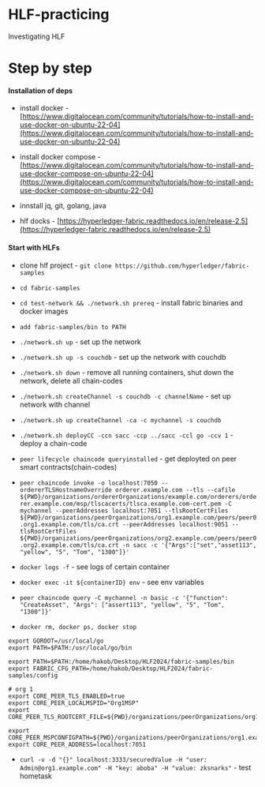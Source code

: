# HLF-practicing
Investigating HLF


# Step by step

#### Installation of deps

- install docker - [https://www.digitalocean.com/community/tutorials/how-to-install-and-use-docker-on-ubuntu-22-04](https://www.digitalocean.com/community/tutorials/how-to-install-and-use-docker-on-ubuntu-22-04)

- install docker compose - [https://www.digitalocean.com/community/tutorials/how-to-install-and-use-docker-compose-on-ubuntu-22-04](https://www.digitalocean.com/community/tutorials/how-to-install-and-use-docker-compose-on-ubuntu-22-04)

- innstall jq, git, golang, java

- hlf docks - [https://hyperledger-fabric.readthedocs.io/en/release-2.5](https://hyperledger-fabric.readthedocs.io/en/release-2.5)

#### Start with HLFs

- clone hlf project - `git clone https://github.com/hyperledger/fabric-samples`

- `cd fabric-samples`

- `cd test-network && ./network.sh prereq` - install fabric binaries and docker images

- `add fabric-samples/bin to PATH`

- `./network.sh up` - set up the network

- `./network.sh up -s couchdb` - set up the network with couchdb

- `./network.sh down` - remove all running containers, shut down the network, delete all chain-codes

- `./network.sh createChannel -s couchdb -c channelName` - set up network with channel

- `./network.sh up createChannel -ca -c mychannel -s couchdb`

- `./network.sh deployCC -ccn sacc -ccp ../sacc -ccl go -ccv 1` - deploy a chain-code

- `peer lifecycle chaincode queryinstalled` - get deployted on peer smart contracts(chain-codes)

- `peer chaincode invoke -o localhost:7050 --ordererTLSHostnameOverride orderer.example.com --tls --cafile ${PWD}/organizations/ordererOrganizations/example.com/orderers/orderer.example.com/msp/tlscacerts/tlsca.example.com-cert.pem -C mychannel --peerAddresses localhost:7051 --tlsRootCertFiles ${PWD}/organizations/peerOrganizations/org1.example.com/peers/peer0.org1.example.com/tls/ca.crt --peerAddresses localhost:9051 --tlsRootCertFiles ${PWD}/organizations/peerOrganizations/org2.example.com/peers/peer0.org2.example.com/tls/ca.crt -n sacc -c '{"Args":["set","asset113", "yellow", "5", "Tom", "1300"]}'`

- `docker logs -f` - see logs of certain container

- `docker exec -it ${containerID} env` - see env variables

- `peer chaincode query -C mychannel -n basic -c '{"function": "CreateAsset", "Args": ["assert113", "yellow", "5", "Tom", "1300"]}'`

- `docker rm, docker ps, docker stop`


```
export GOROOT=/usr/local/go
export PATH=$PATH:/usr/local/go/bin

export PATH=$PATH:/home/hakob/Desktop/HLF2024/fabric-samples/bin
export FABRIC_CFG_PATH=/home/hakob/Desktop/HLF2024/fabric-samples/config

# org 1
export CORE_PEER_TLS_ENABLED=true
export CORE_PEER_LOCALMSPID="Org1MSP"
export CORE_PEER_TLS_ROOTCERT_FILE=${PWD}/organizations/peerOrganizations/org1.example.com/peers/peer0.org1.example.com/tls/ca.crt

export CORE_PEER_MSPCONFIGPATH=${PWD}/organizations/peerOrganizations/org1.example.com/users/Admin@org1.example.com/msp
export CORE_PEER_ADDRESS=localhost:7051
```

- `curl -v -d "{}" localhost:3333/securedValue -H "user: Admin@org1.example.com" -H "key: aboba" -H "value: zksnarks"` - test hometask
